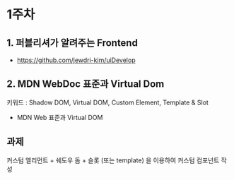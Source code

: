 # 1주차

## 1. 퍼블리셔가 알려주는 Frontend
- https://github.com/jewdri-kim/uiDevelop

## 2. MDN WebDoc 표준과 Virtual Dom

키워드 : Shadow DOM, Virtual DOM, Custom Element, Template & Slot

- MDN Web 표준과 Virtual DOM

## 과제
커스텀 엘리먼트 + 쉐도우 돔 + 슬롯 (또는 template) 을 이용하여 커스텀 컴포넌트 작성